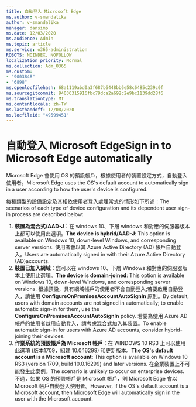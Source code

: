 ```yaml
---
title: 自動登入 Microsoft Edge
ms.author: v-smandalika
author: v-smandalika
manager: dansimp
ms.date: 12/03/2020
ms.audience: Admin
ms.topic: article
ms.service: o365-administration
ROBOTS: NOINDEX, NOFOLLOW
localization_priority: Normal
ms.collection: Adm_O365
ms.custom:
- "9003848"
- "6898"
ms.openlocfilehash: 68a1119abd0a3f687b6448bb6e58c6485c239c0f
ms.sourcegitcommit: 94036315916fbc79dca2a692c2e9bc1139dd28f6
ms.translationtype: MT
ms.contentlocale: zh-TW
ms.lasthandoff: 12/08/2020
ms.locfileid: "49599451"
---
```

# <a name="sign-in-to-microsoft-edge-automatically"></a><span data-ttu-id="685a4-102">自動登入 Microsoft Edge</span><span class="sxs-lookup"><span data-stu-id="685a4-102">Sign in to Microsoft Edge automatically</span></span>

<span data-ttu-id="685a4-103">Microsoft Edge 會使用 OS 的預設帳戶，根據使用者的裝置設定方式，自動登入使用者。</span><span class="sxs-lookup"><span data-stu-id="685a4-103">Microsoft Edge uses the OS's default account to automatically sign in a user according to how the user's device is configured.</span></span> 

<span data-ttu-id="685a4-104">每種類型的設備設定及其相依使用者登入處理常式的情形如下所述：</span><span class="sxs-lookup"><span data-stu-id="685a4-104">The scenarios of each type of device configuration and its dependent user sign-in process are described below:</span></span>

1. <span data-ttu-id="685a4-105">**裝置為混合式/AAD-J**：在 windows 10、下層 windows 和對應的伺服器版本上都可以使用此選項。</span><span class="sxs-lookup"><span data-stu-id="685a4-105">**The device is hybrid/AAD-J**: This option is available on Windows 10, down-level Windows, and corresponding server versions.</span></span> <span data-ttu-id="685a4-106">使用者會以其 Azure Active Directory (AD) 帳戶自動登入。</span><span class="sxs-lookup"><span data-stu-id="685a4-106">Users are automatically signed in with their Azure Active Directory (AD)accounts.</span></span>
2. <span data-ttu-id="685a4-107">**裝置已加入網域**：您可以在 windows 10、下層 Windows 和對應的伺服器版本上使用此選項。</span><span class="sxs-lookup"><span data-stu-id="685a4-107">**The device is domain-joined**: This option is available on Windows 10, down-level Windows, and corresponding server versions.</span></span> <span data-ttu-id="685a4-108">根據預設，具有網域帳戶的使用者不會自動登入;若要啟用自動登入，請使用 **ConfigureOnPremisesAccountAutoSignIn** 原則。</span><span class="sxs-lookup"><span data-stu-id="685a4-108">By default, users with domain accounts are not signed in automatically; to enable automatic sign-in for them, use the **ConfigureOnPremisesAccountAutoSignIn** policy.</span></span> <span data-ttu-id="685a4-109">若要為使用 Azure AD 帳戶的使用者啟用自動登入，請考慮混合式加入其裝置。</span><span class="sxs-lookup"><span data-stu-id="685a4-109">To enable automatic sign-in for users with Azure AD accounts, consider hybrid-joining their devices.</span></span>
3. <span data-ttu-id="685a4-110">**作業系統的預設帳戶為 Microsoft 帳戶**：在 WINDOWS 10 RS3 上可以使用此選項 (版本1709，組建 10.0.16299) 和更新版本。</span><span class="sxs-lookup"><span data-stu-id="685a4-110">**The OS's default account is a Microsoft account**: This option is available on Windows 10 RS3 (version 1709, build 10.0.16299) and later versions.</span></span> <span data-ttu-id="685a4-111">在企業裝置上不可能發生此案例。</span><span class="sxs-lookup"><span data-stu-id="685a4-111">The scenario is unlikely to occur on enterprise devices.</span></span> <span data-ttu-id="685a4-112">不過，如果 OS 的預設帳戶是 Microsoft 帳戶，則 Microsoft Edge 會以 Microsoft 帳戶自動登入使用者。</span><span class="sxs-lookup"><span data-stu-id="685a4-112">However, if the OS's default account is a Microsoft account, then Microsoft Edge will automatically sign in the user with the Microsoft account.</span></span>
 
 
